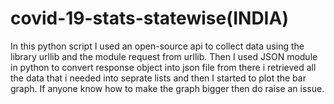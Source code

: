# covid-19-stats-statewise(INDIA)
In this python script I used an open-source api to collect data using the library urllib and the module request from urllib. Then I used JSON module in python to convert response object into json file from there i retrieved all the data that i needed into seprate lists and then I started to plot the bar graph. If anyone know how to make the graph bigger then do raise an issue. 
